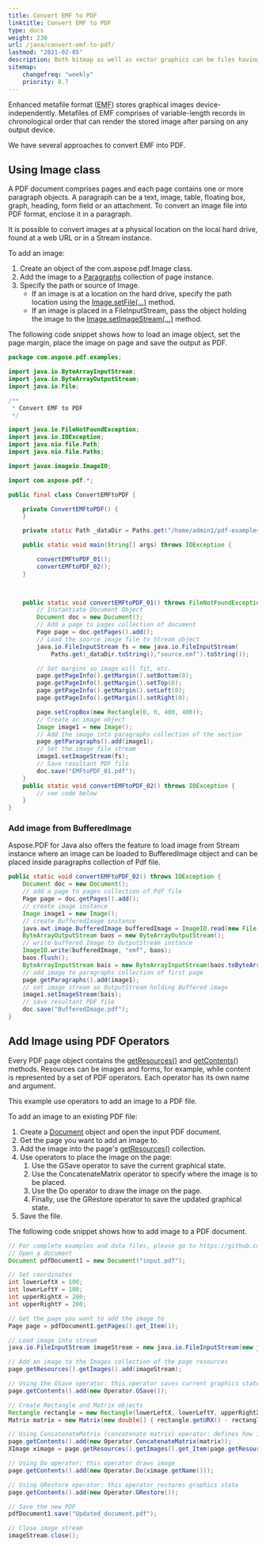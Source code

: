 ```yaml
---
title: Convert EMF to PDF 
linktitle: Convert EMF to PDF
type: docs
weight: 230
url: /java/convert-emf-to-pdf/
lastmod: "2021-02-05"
description: Both bitmap as well as vector graphics can be files having an EMF extension. Convert EMF to PDF file simply with Java.
sitemap:
    changefreq: "weekly"
    priority: 0.7
---
```


Enhanced metafile format (<abbr title="Enhanced metafile format">EMF</abbr>) stores graphical images device-independently. Metafiles of EMF comprises of variable-length records in chronological order that can render the stored image after parsing on any output device.

We have several approaches to convert EMF into PDF.

## Using Image class

A PDF document comprises pages and each page contains one or more paragraph objects. A paragraph can be a text, image, table, floating box, graph, heading, form field or an attachment. 
To convert an image file into PDF format, enclose it in a paragraph.

It is possible to convert images at a physical location on the local hard
drive, found at a web URL or in a Stream instance. 

To add an image:

1. Create an object of the com.aspose.pdf.Image class. 
1. Add the image to a [Paragraphs](https://apireference.aspose.com/pdf/java/com.aspose.pdf.class-use/paragraphs) collection of page instance.
1. Specify the path or source of Image.
    - If an image is at a location on the hard drive, specify the path location using the [Image.setFile(…)](https://apireference.aspose.com/pdf/java/com.aspose.pdf/Image) method.
    - If an image is placed in a FileInputStream, pass the object holding the image to the [Image.setImageStream(…)](https://apireference.aspose.com/pdf/java/com.aspose.pdf/Image) method.

The following code snippet shows how to load an image object, set the page margin, place the image on page and save the output as PDF.

```java
package com.aspose.pdf.examples;

import java.io.ByteArrayInputStream;
import java.io.ByteArrayOutputStream;
import java.io.File;

/**
 * Convert EMF to PDF
 */

import java.io.FileNotFoundException;
import java.io.IOException;
import java.nio.file.Path;
import java.nio.file.Paths;

import javax.imageio.ImageIO;

import com.aspose.pdf.*;

public final class ConvertEMFtoPDF {

    private ConvertEMFtoPDF() {
    }

    private static Path _dataDir = Paths.get("/home/admin1/pdf-examples/Samples");

    public static void main(String[] args) throws IOException {

        convertEMFtoPDF_01();
        convertEMFtoPDF_02();
    }

    

    public static void convertEMFtoPDF_01() throws FileNotFoundException {                
        // Instantiate Document Object
        Document doc = new Document();
        // Add a page to pages collection of document
        Page page = doc.getPages().add();
        // Load the source image file to Stream object
        java.io.FileInputStream fs = new java.io.FileInputStream(
            Paths.get(_dataDir.toString(),"source.emf").toString());

        // Set margins so image will fit, etc.
        page.getPageInfo().getMargin().setBottom(0);
        page.getPageInfo().getMargin().setTop(0);
        page.getPageInfo().getMargin().setLeft(0);
        page.getPageInfo().getMargin().setRight(0);

        page.setCropBox(new Rectangle(0, 0, 400, 400));
        // Create an image object
        Image image1 = new Image();
        // Add the image into paragraphs collection of the section
        page.getParagraphs().add(image1);
        // Set the image file stream
        image1.setImageStream(fs);
        // Save resultant PDF file
        doc.save("EMFtoPDF_01.pdf");
    }   
    public static void convertEMFtoPDF_02() throws IOException {
        // see code below
    } 
}
```

### Add image from BufferedImage

Aspose.PDF for Java also offers the feature to load image from Stream instance where an image can be loaded to BufferedImage object and can be placed inside paragraphs collection of Pdf file.

```java
public static void convertEMFtoPDF_02() throws IOException {    
    Document doc = new Document();
    // add a page to pages collection of Pdf file
    Page page = doc.getPages().add();
    // create image instance
    Image image1 = new Image();
    // create BufferedImage instance
    java.awt.image.BufferedImage bufferedImage = ImageIO.read(new File("source.emf"));
    ByteArrayOutputStream baos = new ByteArrayOutputStream();
    // write buffered Image to OutputStream instance
    ImageIO.write(bufferedImage, "emf", baos);
    baos.flush();
    ByteArrayInputStream bais = new ByteArrayInputStream(baos.toByteArray());
    // add image to paragraphs collection of first page
    page.getParagraphs().add(image1);
    // set image stream as OutputStream holding Buffered image
    image1.setImageStream(bais);
    // save resultant PDF file
    doc.save("BufferedImage.pdf");
}
```

## Add Image using PDF Operators

Every PDF page object contains the [getResources()](https://apireference.aspose.com/java/pdf/com.aspose.pdf/Page#getResources--) and [getContents()](https://apireference.aspose.com/java/pdf/com.aspose.pdf/Page#getContents--) methods. Resources can be images and forms, for example, while content is represented by a set of PDF operators. Each operator has its own name and argument. 

This example use operators to add an image to a PDF file.

To add an image to an existing PDF file:

1. Create a [Document](https://apireference.aspose.com/java/pdf/com.aspose.pdf/Document) object and open the input PDF document.
1. Get the page you want to add an image to.
1. Add the image into the page's [getResources()](https://apireference.aspose.com/java/pdf/com.aspose.pdf/Page#getResources--) collection.
1. Use operators to place the image on the page:
   1. Use the GSave operator to save the current graphical state.
   1. Use the ConcatenateMatrix operator to specify where the image is to be placed.
   1. Use the Do operator to draw the image on the page.
   1. Finally, use the GRestore operator to save the updated graphical state.
1. Save the file.

The following code snippet shows how to add image to a PDF document.

```java
// For complete examples and data files, please go to https://github.com/aspose-pdf/Aspose.Pdf-for-Java
// Open a document
Document pdfDocument1 = new Document("input.pdf");

// Set coordinates
int lowerLeftX = 100;
int lowerLeftY = 100;
int upperRightX = 200;
int upperRightY = 200;

// Get the page you want to add the image to
Page page = pdfDocument1.getPages().get_Item(1);

// Load image into stream
java.io.FileInputStream imageStream = new java.io.FileInputStream(new java.io.File("input_image1.jpg"));

// Add an image to the Images collection of the page resources
page.getResources().getImages().add(imageStream);

// Using the GSave operator: this operator saves current graphics state
page.getContents().add(new Operator.GSave());

// Create Rectangle and Matrix objects
Rectangle rectangle = new Rectangle(lowerLeftX, lowerLeftY, upperRightX, upperRightY);
Matrix matrix = new Matrix(new double[] { rectangle.getURX() - rectangle.getLLX(), 0, 0, rectangle.getURY() - rectangle.getLLY(), rectangle.getLLX(), rectangle.getLLY() });

// Using ConcatenateMatrix (concatenate matrix) operator: defines how image must be placed
page.getContents().add(new Operator.ConcatenateMatrix(matrix));
XImage ximage = page.getResources().getImages().get_Item(page.getResources().getImages().size());

// Using Do operator: this operator draws image
page.getContents().add(new Operator.Do(ximage.getName()));

// Using GRestore operator: this operator restores graphics state
page.getContents().add(new Operator.GRestore());

// Save the new PDF
pdfDocument1.save("Updated_document.pdf");

// Close image stream
imageStream.close();
```
